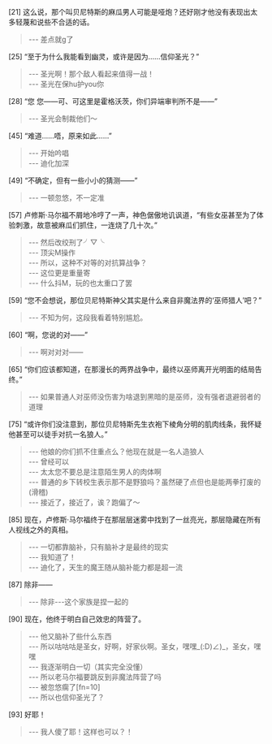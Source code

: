 
[21] 这么说，那个叫贝尼特斯的麻瓜男人可能是哑炮？还好刚才他没有表现出太多轻蔑和说些不合适的话。
>--- 差点就g了<br>

[25] “至于为什么我能看到幽灵，或许是因为……信仰圣光？”
>--- 圣光啊！那个敌人看起来值得一战！<br>
>--- 圣光在保hu护you你<br>

[28] “您 您——可、可这里是霍格沃茨，你们异端审判所不是——”
>--- 圣光会制裁他们～<br>

[45] “难道……唔，原来如此……”
>--- 开始吟唱<br>
>--- 迪化加深<br>

[49] “不确定，但有一些小小的猜测——”
>--- 一顿忽悠，不一定准<br>

[57] 卢修斯·马尔福不屑地冷哼了一声，神色倨傲地讥讽道，“有些女巫甚至为了体验刺激，故意被麻瓜们抓住，一连烧了几十次。”
>--- 然后改绞刑了╯▽╰<br>
>--- 顶尖M操作<br>
>--- 所以，这种不对等的对抗算战争？<br>
>--- 这位更是重量寄<br>
>--- 什么抖M，玩的也太重口了罢<br>

[59] “您不会想说，那位贝尼特斯神父其实是什么来自非魔法界的‘巫师猎人’吧？”
>--- 不知为何，这段我看着特别尴尬。<br>

[60] “啊，您说的对——”
>--- 啊对对对——<br>

[65] “你们应该都知道，在那漫长的两界战争中，最终以巫师离开光明面的结局告终。”
>--- 如果普通人对巫师没伤害为啥退到黑暗的是巫师，没有强者退避弱者的道理<br>

[75] “或许你们没注意到，那位贝尼特斯先生衣袍下棱角分明的肌肉线条，我怀疑他甚至可以徒手对抗一名狼人。”
>--- 他娘的你们抓不住重点么？他现在就是一名人造狼人<br>
>--- 曾经可以<br>
>--- 太太您不要总是注意陌生男人的肉体啊<br>
>--- 普通的乡下转校生表示那不是野狼吗？虽然硬了点但也是能两拳打废的(滑稽)<br>
>--- 接近了，接近了，诶？跑偏了～<br>

[85] 现在，卢修斯·马尔福终于在那层层迷雾中找到了一丝亮光，那层隐藏在所有人视线之外的真相。
>--- 一切都靠脑补，只有脑补才是最终的现实<br>
>--- 我知道了！<br>
>--- 迪化了，天生的魔王随从脑补能力都是超一流<br>

[87] 除非——
>--- 除非---这个家族是捏一起的<br>

[90] 现在，他终于明白自己效忠的阵营了。
>--- 他又脑补了些什么东西<br>
>--- 所以咕咕咕是圣女，好啊，好家伙啊。圣女，嘿嘿_(:D)∠)_，圣女，嘿嘿<br>
>--- 我逐渐明白一切（其实完全没懂）<br>
>--- 所以老马尔福要跳反到非魔法阵营了吗<br>
>--- 被忽悠瘸了[fn=10]<br>
>--- 所以也信仰圣光了？<br>

[93] 好耶！
>--- 我人傻了耶！这样也可以？！<br>
